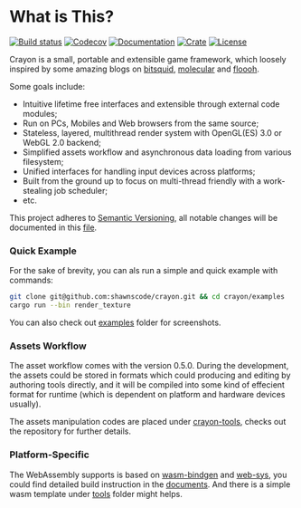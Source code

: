 # What is This?
[![Build status](https://travis-ci.org/shawnscode/crayon.svg?branch=master)](https://travis-ci.org/shawnscode/crayon)
[![Codecov](https://codecov.io/gh/shawnscode/crayon/branch/master/graph/badge.svg)](https://codecov.io/gh/shawnscode/crayon)
[![Documentation](https://docs.rs/crayon/badge.svg)](https://docs.rs/crayon)
[![Crate](https://img.shields.io/crates/v/crayon.svg)](https://crates.io/crates/crayon)
[![License](https://img.shields.io/crates/l/crayon.svg)](https://github.com/shawnscode/crayon/blob/master/LICENSE-APACHE)

Crayon is a small, portable and extensible game framework, which loosely inspired by some amazing blogs on [bitsquid](https://bitsquid.blogspot.de), [molecular](https://blog.molecular-matters.com) and [floooh](http://floooh.github.io/).

Some goals include:

- Intuitive lifetime free interfaces and extensible through external code modules;
- Run on PCs, Mobiles and Web browsers from the same source;
- Stateless, layered, multithread render system with OpenGL(ES) 3.0 or WebGL 2.0 backend;
- Simplified assets workflow and asynchronous data loading from various filesystem;
- Unified interfaces for handling input devices across platforms;
- Built from the ground up to focus on multi-thread friendly with a work-stealing job scheduler;
- etc.

This project adheres to [Semantic Versioning](http://semver.org/), all notable changes will be documented in this [file](./CHANGELOG.md).

### Quick Example

For the sake of brevity, you can als run a simple and quick example with commands:

``` sh
git clone git@github.com:shawnscode/crayon.git && cd crayon/examples
cargo run --bin render_texture
```

You can also check out [examples](./examples) folder for screenshots.

### Assets Workflow

The asset workflow comes with the version 0.5.0. During the development, the assets could be stored in formats which could producing and editing by authoring tools directly, and it will be compiled into some kind of effecient format for runtime (which is dependent on platform and hardware devices usually).

The assets manipulation codes are placed under [crayon-tools](https://github.com/shawnscode/crayon-tools), checks out the repository for further details.

### Platform-Specific

The WebAssembly supports is based on [wasm-bindgen](https://github.com/rustwasm/wasm-bindgen) and [web-sys](https://github.com/rustwasm/wasm-bindgen/tree/master/crates/web-sys), you could find detailed build instruction in the [documents](https://rustwasm.github.io/wasm-bindgen/). And there is a simple wasm template under [tools](./tools/wasm-template) folder might helps.

